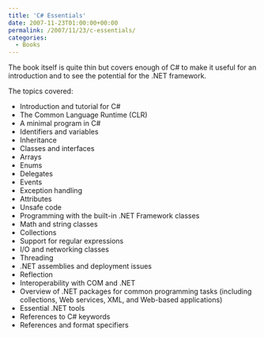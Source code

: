 ```yaml
---
title: 'C# Essentials'
date: 2007-11-23T01:00:00+00:00
permalink: /2007/11/23/c-essentials/
categories:
  - Books
---
```

The book itself is quite thin but covers enough of C# to make it useful for an introduction and to see the potential for the .NET framework.

The topics covered:

* Introduction and tutorial for C#
* The Common Language Runtime (CLR)
* A minimal program in C#
* Identifiers and variables
* Inheritance
* Classes and interfaces
* Arrays
* Enums
* Delegates
* Events
* Exception handling
* Attributes
* Unsafe code
* Programming with the built-in .NET Framework classes
* Math and string classes
* Collections
* Support for regular expressions
* I/O and networking classes
* Threading
* .NET assemblies and deployment issues
* Reflection
* Interoperability with COM and .NET
* Overview of .NET packages for common programming tasks (including collections, Web services, XML, and Web-based applications)
* Essential .NET tools
* References to C# keywords
* References and format specifiers